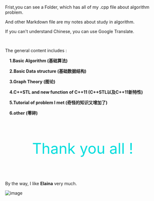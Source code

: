 Frist,you can see a Folder, which has all of my .cpp file about algorithm problem.

And other Markdown file are my notes about study in algorithm.

If you can't understand Chinese, you can use Google Translate.

&nbsp;

The general content includes :

**&emsp;1.Basic Algorithm  (基础算法)**

**&emsp;2.Basic Data structure  (基础数据结构)**

**&emsp;3.Graph Theory  (图论)**

**&emsp;4.C++STL and new function of C++11  (C++STL以及C++11新特性)**

**&emsp;5.Tutorial of problem I met  (奇怪的知识又增加了)**

**&emsp;6.other  (零碎)**

&nbsp;

&nbsp;

<center><font color ="#00dddd" size = 36 center>Thank you all !</font></center>

&nbsp;

&nbsp;

By the way, I like **Elaina** very much.

![image](https://github.com/Mulyq/private/blob/main/Elaina.jpg)
